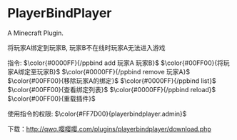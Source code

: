 # PlayerBindPlayer
A Minecraft Plugin.

将玩家A绑定到玩家B, 玩家B不在线时玩家A无法进入游戏

指令:
  $\color{#0000FF}{/ppbind add 玩家A 玩家B}$ $\color{#00FF00}{将玩家A绑定至玩家B}$
  $\color{#0000FF}{/ppbind remove 玩家A}$ $\color{#00FF00}{移除玩家A的绑定}$
  $\color{#0000FF}{/ppbind list}$ $\color{#00FF00}{查看绑定列表}$
  $\color{#0000FF}{/ppbind reload}$ $\color{#00FF00}{重载插件}$

使用指令的权限: $\color{#FF7D00}{playerbindplayer.admin}$

下载：http://qwq.嘤嘤嘤.com/plugins/playerbindplayer/download.php
